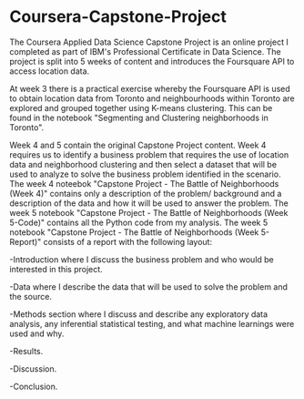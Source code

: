 # Coursera-Capstone-Project

The Coursera Applied Data Science Capstone Project is an online project I completed as part of IBM's Professional Certificate in Data Science. The project is split into 5 weeks of content and introduces the Foursquare API to access location data.

At week 3 there is a practical exercise whereby the Foursquare API is used to obtain location data from Toronto and neighbourhoods within Toronto are explored and grouped together using K-means clustering. This can be found in the notebook "Segmenting and Clustering neighborhoods in Toronto". 

Week 4 and 5 contain the original Capstone Project content. Week 4 requires us to identify a business problem that requires the use of location data and neighborhood clustering and then select a dataset that will be used to analyze to solve the business problem identified in the scenario. The week 4 noteebok "Capstone Project - The Battle of Neighborhoods (Week 4)" contains only a description of the problem/ background and a description of the data and how it will be used to answer the problem. The week 5 notebook "Capstone Project - The Battle of Neighborhoods (Week 5-Code)" contains all the Python code from my analysis. The week 5 notebook "Capstone Project - The Battle of Neighborhoods (Week 5-Report)" consists of a report with the following layout: 

-Introduction where I discuss the business problem and who would be interested in this project.

-Data where I describe the data that will be used to solve the problem and the source.

-Methods section where I discuss and describe any exploratory data analysis, any inferential statistical testing, and what machine learnings were used and why.

-Results.

-Discussion.

-Conclusion.
